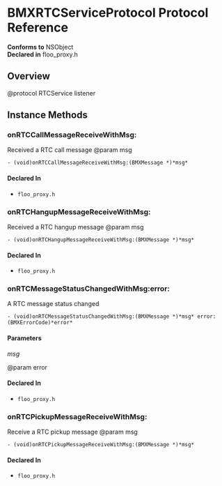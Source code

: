 # BMXRTCServiceProtocol Protocol Reference

  **Conforms to** NSObject  
  **Declared in** floo_proxy.h  

## Overview

@protocol RTCService listener

## Instance Methods

<a name="//api/name/onRTCCallMessageReceiveWithMsg:" title="onRTCCallMessageReceiveWithMsg:"></a>
### onRTCCallMessageReceiveWithMsg:

Received a RTC call message
@param msg

`- (void)onRTCCallMessageReceiveWithMsg:(BMXMessage *)*msg*`

#### Declared In
* `floo_proxy.h`

<a name="//api/name/onRTCHangupMessageReceiveWithMsg:" title="onRTCHangupMessageReceiveWithMsg:"></a>
### onRTCHangupMessageReceiveWithMsg:

Received a RTC hangup message
@param msg

`- (void)onRTCHangupMessageReceiveWithMsg:(BMXMessage *)*msg*`

#### Declared In
* `floo_proxy.h`

<a name="//api/name/onRTCMessageStatusChangedWithMsg:error:" title="onRTCMessageStatusChangedWithMsg:error:"></a>
### onRTCMessageStatusChangedWithMsg:error:

A RTC message status changed

`- (void)onRTCMessageStatusChangedWithMsg:(BMXMessage *)*msg* error:(BMXErrorCode)*error*`

#### Parameters

*msg*  

@param error  

#### Declared In
* `floo_proxy.h`

<a name="//api/name/onRTCPickupMessageReceiveWithMsg:" title="onRTCPickupMessageReceiveWithMsg:"></a>
### onRTCPickupMessageReceiveWithMsg:

Receive a RTC pickup message
@param msg

`- (void)onRTCPickupMessageReceiveWithMsg:(BMXMessage *)*msg*`

#### Declared In
* `floo_proxy.h`


